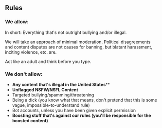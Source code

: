 ## Rules

### We allow:

In short: Everything that's not outright bullying and/or illegal.

We will take an approach of minimal moderation. Political disagreements and content disputes are not causes for banning, but blatant harassment, inciting violence, etc. are.

Act like an adult and think before you type.

### We don't allow:

- **Any content that's illegal in the United States****
- **Unflagged NSFW/NSFL Content**
- Targeted bullying/spamming/threatening
- Being a dick (you know what that means, don't pretend that this is some vague, impossible-to-understand rule)
- Bot accounts, unless you have been given explicit permission
- **Boosting stuff that's against our rules (you'll be responsible for the boosted content)**